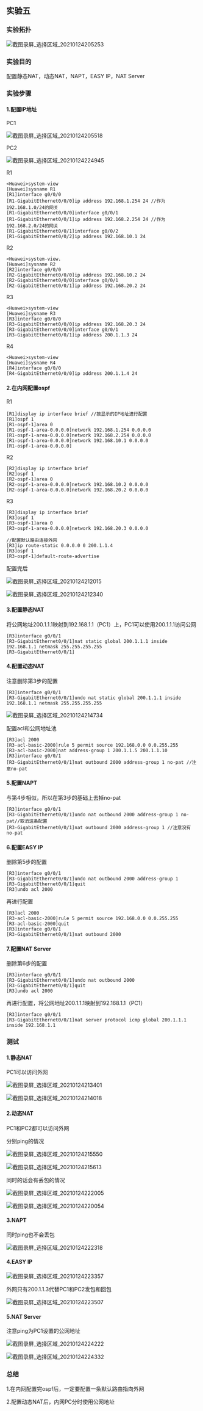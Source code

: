 ## 实验五

### 实验拓扑

![截图录屏_选择区域_20210124205253](/home/garlic/Desktop/笔记/图片//截图录屏_选择区域_20210124205253.png)

### 实验目的

配置静态NAT，动态NAT，NAPT，EASY IP，NAT Server

### 实验步骤

#### 1.配置IP地址

PC1

![截图录屏_选择区域_20210124205518](/home/garlic/Desktop/笔记/图片//截图录屏_选择区域_20210124205518.png)

PC2

![截图录屏_选择区域_20210124224945](/home/garlic/Desktop/笔记/图片//截图录屏_选择区域_20210124224945.png)

R1

```
<Huawei>system-view
[Huawei]sysname R1
[R1]interface g0/0/0
[R1-GigabitEthernet0/0/0]ip address 192.168.1.254 24 //作为192.168.1.0/24的网关
[R1-GigabitEthernet0/0/0]interface g0/0/1
[R1-GigabitEthernet0/0/1]ip address 192.168.2.254 24 //作为192.168.2.0/24的网关
[R1-GigabitEthernet0/0/1]interface g0/0/2
[R1-GigabitEthernet0/0/2]ip address 192.168.10.1 24
```

R2

```
<Huawei>system-view.
[Huawei]sysname R2
[R2]interface g0/0/0
[R2-GigabitEthernet0/0/0]ip address 192.168.10.2 24
[R2-GigabitEthernet0/0/0]interface g0/0/1
[R2-GigabitEthernet0/0/1]ip address 192.168.20.2 24
```

R3

```
<Huawei>system-view
[Huawei]sysname R3
[R3]interface g0/0/0
[R3-GigabitEthernet0/0/0]ip address 192.168.20.3 24
[R3-GigabitEthernet0/0/0]interface g0/0/1
[R3-GigabitEthernet0/0/1]ip address 200.1.1.3 24
```

R4

```
<Huawei>system-view
[Huawei]sysname R4
[R4]interface g0/0/0
[R4-GigabitEthernet0/0/0]ip address 200.1.1.4 24
```

#### 2.在内网配置ospf

R1

```
[R1]display ip interface brief //按显示的IP地址进行配置
[R1]ospf 1
[R1-ospf-1]area 0
[R1-ospf-1-area-0.0.0.0]network 192.168.1.254 0.0.0.0
[R1-ospf-1-area-0.0.0.0]network 192.168.2.254 0.0.0.0
[R1-ospf-1-area-0.0.0.0]network 192.168.10.1 0.0.0.0
[R1-ospf-1-area-0.0.0.0]
```

R2

```
[R2]display ip interface brief    
[R2]ospf 1
[R2-ospf-1]area 0
[R2-ospf-1-area-0.0.0.0]network 192.168.10.2 0.0.0.0
[R2-ospf-1-area-0.0.0.0]network 192.168.20.2 0.0.0.0
```

R3

```
[R3]display ip interface brief
[R3]ospf 1
[R3-ospf-1]area 0
[R3-ospf-1-area-0.0.0.0]network 192.168.20.3 0.0.0.0

//配置默认路由连接外网
[R3]ip route-static 0.0.0.0 0 200.1.1.4
[R3]ospf 1
[R3-ospf-1]default-route-advertise 
```

配置完后

![截图录屏_选择区域_20210124212015](/home/garlic/Desktop/笔记/图片//截图录屏_选择区域_20210124212015.png)

![截图录屏_选择区域_20210124212340](/home/garlic/Desktop/笔记/图片//截图录屏_选择区域_20210124212340.png)

#### 3.配置静态NAT

将公网地址200.1.1.1映射到192.168.1.1（PC1）上，PC1可以使用200.1.1.1访问公网

```
[R3]interface g0/0/1
[R3-GigabitEthernet0/0/1]nat static global 200.1.1.1 inside 192.168.1.1 netmask 255.255.255.255
[R3-GigabitEthernet0/0/1]
```

#### 4.配置动态NAT

注意删除第3步的配置

```
[R3]interface g0/0/1
[R3-GigabitEthernet0/0/1]undo nat static global 200.1.1.1 inside 192.168.1.1 netmask 255.255.255.255

```

![截图录屏_选择区域_20210124214734](/home/garlic/Desktop/笔记/图片//截图录屏_选择区域_20210124214734.png)

配置acl和公网地址池

```
[R3]acl 2000
[R3-acl-basic-2000]rule 5 permit source 192.168.0.0 0.0.255.255
[R3-acl-basic-2000]nat address-group 1 200.1.1.5 200.1.1.10
[R3]interface g0/0/1
[R3-GigabitEthernet0/0/1]nat outbound 2000 address-group 1 no-pat //注意no-pat
```

#### 5.配置NAPT

与第4步相似，所以在第3步的基础上去掉no-pat

```
[R3]interface g0/0/1
[R3-GigabitEthernet0/0/1]undo nat outbound 2000 address-group 1 no-pat//取消这条配置
[R3-GigabitEthernet0/0/1]nat outbound 2000 address-group 1 //注意没有no-pat
```

#### 6.配置EASY IP

删除第5步的配置

```
[R3]interface g0/0/1
[R3-GigabitEthernet0/0/1]undo nat outbound 2000 address-group 1
[R3-GigabitEthernet0/0/1]quit
[R3]undo acl 2000
```

再进行配置

```
[R3]acl 2000
[R3-acl-basic-2000]rule 5 permit source 192.168.0.0 0.0.255.255
[R3-acl-basic-2000]quit
[R3]interface g0/0/1
[R3-GigabitEthernet0/0/1]nat outbound 2000
```

#### 7.配置NAT Server

删除第6步的配置

```
[R3]interface g0/0/1
[R3-GigabitEthernet0/0/1]undo nat outbound 2000
[R3-GigabitEthernet0/0/1]quit
[R3]undo acl 2000
```

再进行配置，将公网地址200.1.1.1映射到192.168.1.1（PC1）

```
[R3]interface g0/0/1
[R3-GigabitEthernet0/0/1]nat server protocol icmp global 200.1.1.1 inside 192.168.1.1
```

### 测试

#### 1.静态NAT

PC1可以访问外网

![截图录屏_选择区域_20210124213401](/home/garlic/Desktop/笔记/图片//截图录屏_选择区域_20210124213401.png)

![截图录屏_选择区域_20210124214018](/home/garlic/Desktop/笔记/图片//截图录屏_选择区域_20210124214018.png)

#### 2.动态NAT

PC1和PC2都可以访问外网

分别ping的情况

![截图录屏_选择区域_20210124215550](/home/garlic/Desktop/笔记/图片//截图录屏_选择区域_20210124215550.png)

![截图录屏_选择区域_20210124215613](/home/garlic/Desktop/笔记/图片//截图录屏_选择区域_20210124215613.png)

同时的话会有丢包的情况

![截图录屏_选择区域_20210124222005](/home/garlic/Desktop/笔记/图片//截图录屏_选择区域_20210124222005.png)

![截图录屏_选择区域_20210124220054](/home/garlic/Desktop/笔记/图片//截图录屏_选择区域_20210124220054.png)

#### 3.NAPT

同时ping也不会丢包

![截图录屏_选择区域_20210124222318](/home/garlic/Desktop/笔记/图片//截图录屏_选择区域_20210124222318.png)

#### 4.EASY IP

![截图录屏_选择区域_20210124223357](/home/garlic/Desktop/笔记/图片//截图录屏_选择区域_20210124223357.png)

外网只有200.1.1.3代替PC1和PC2发包和回包

![截图录屏_选择区域_20210124223507](/home/garlic/Desktop/笔记/图片//截图录屏_选择区域_20210124223507.png)

#### 5.NAT Server

注意ping为PC1设置的公网地址

![截图录屏_选择区域_20210124224222](/home/garlic/Desktop/笔记/图片//截图录屏_选择区域_20210124224222.png)

![截图录屏_选择区域_20210124224332](/home/garlic/Desktop/笔记/图片//截图录屏_选择区域_20210124224332.png)

### 总结

1.在内网配置完ospf后，一定要配置一条默认路由指向外网

2.配置动态NAT后，内网PC分时使用公网地址